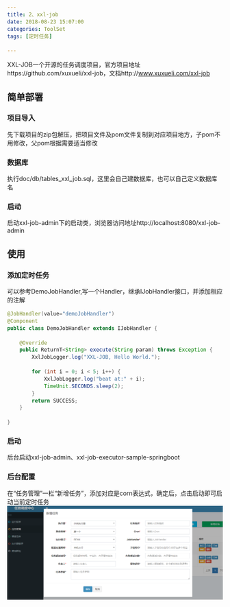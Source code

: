 ```yaml
---
title: 2、xxl-job
date: 2018-08-23 15:07:00
categories: ToolSet
tags: [定时任务]

---
```




XXL-JOB一个开源的任务调度项目，官方项目地址https://github.com/xuxueli/xxl-job，文档http://www.xuxueli.com/xxl-job

## 简单部署

### 项目导入

先下载项目的zip包解压，把项目文件及pom文件复制到对应项目地方，子pom不用修改，父pom根据需要适当修改

### 数据库

执行doc/db/tables_xxl_job.sql，这里会自己建数据库，也可以自己定义数据库名

### 启动

启动xxl-job-admin下的启动类，浏览器访问地址http://localhost:8080/xxl-job-admin

## 使用

### 添加定时任务

可以参考DemoJobHandler,写一个Handler，继承IJobHandler接口，并添加相应的注解

```java
@JobHandler(value="demoJobHandler")
@Component
public class DemoJobHandler extends IJobHandler {

	@Override
	public ReturnT<String> execute(String param) throws Exception {
		XxlJobLogger.log("XXL-JOB, Hello World.");

		for (int i = 0; i < 5; i++) {
			XxlJobLogger.log("beat at:" + i);
			TimeUnit.SECONDS.sleep(2);
		}
		return SUCCESS;
	}

}
```



### 启动

后台启动xxl-job-admin、xxl-job-executor-sample-springboot

### 后台配置

在“任务管理”一栏“新增任务”，添加对应是corn表达式，确定后，点击启动即可启动当前定时任务
<img src="../../images/XXL新增任务.png">